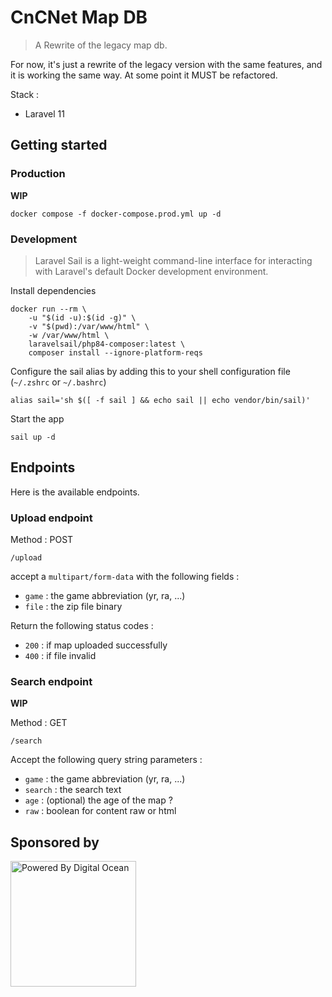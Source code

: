 # CnCNet Map DB

> A Rewrite of the legacy map db.

For now, it's just a rewrite of the legacy version with the same features, and it is working the same way. At some point it MUST be refactored.

Stack :
- Laravel 11

## Getting started

### Production

**WIP**

```
docker compose -f docker-compose.prod.yml up -d
```

### Development

> Laravel Sail is a light-weight command-line interface for interacting with Laravel's default Docker development environment.

Install dependencies
```
docker run --rm \
    -u "$(id -u):$(id -g)" \
    -v "$(pwd):/var/www/html" \
    -w /var/www/html \
    laravelsail/php84-composer:latest \
    composer install --ignore-platform-reqs
```

Configure the sail alias by adding this to your shell configuration file (`~/.zshrc` or `~/.bashrc`)
```
alias sail='sh $([ -f sail ] && echo sail || echo vendor/bin/sail)'
```

Start the app
```
sail up -d
```

## Endpoints

Here is the available endpoints.

### Upload endpoint 

Method : POST
```
/upload
```

accept a `multipart/form-data` with the following fields :
- `game` : the game abbreviation (yr, ra, ...)
- `file` : the zip file binary

Return the following status codes :
- `200` : if map uploaded successfully
- `400` : if file invalid

### Search endpoint

**WIP**

Method : GET
```
/search
```

Accept the following query string parameters :
- `game` : the game abbreviation (yr, ra, ...)
- `search` : the search text
- `age` : (optional) the age of the map ?
- `raw` : boolean for content raw or html


## Sponsored by
<a href="https://www.digitalocean.com/?refcode=337544e2ec7b&utm_campaign=Referral_Invite&utm_medium=opensource&utm_source=CnCNet" title="Powered by Digital Ocean" target="_blank">
    <img src="https://opensource.nyc3.cdn.digitaloceanspaces.com/attribution/assets/PoweredByDO/DO_Powered_by_Badge_blue.svg" width="201px" alt="Powered By Digital Ocean" />
</a>
